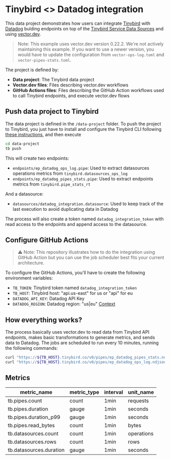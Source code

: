 # Tinybird <> Datadog integration

This data project demonstrates how users can integrate [Tinybird](https://tinybird.co) with [Datadog](https://datadog.com/) bulding endpoints on top of the [Tinybird Service Data Sources](https://docs.tinybird.co/monitoring/service-datasources.html) and using [vector.dev](https://vector.dev).

> Note: This example uses vector.dev version 0.22.2. We're not actively maintaining this example. If you want to use a newer version, you would have to update the configuration from `vector-ops-log.toml` and `vector-pipes-stats.toml`.

The project is defined by:

- **Data project**: The Tinybird data project
- **Vector.dev files**: Files describing vector.dev workflows
- **GitHub Actions files**: Files describing the GitHub Action workflows used to call Tinybird endpoints, and execute vector.dev flows

## Push data project to Tinybird

The data project is defined in the `/data-project` folder. To push the project to Tinybird, you just have to install and configure the Tinybird CLI following [these instructions](https://docs.tinybird.co/cli.html), and then execute

```bash
cd data-project
tb push
```

This will create two endpoints:

- `endpoints/ep_datadog_ops_log.pipe`: Used to extract datasources operations metrics from `tinybird.datasources_ops_log`
- `endpoints/ep_datadog_pipes_stats.pipe`: Used to extract endpoints metrics from `tinybird.pipe_stats_rt`

And a datasource:

- `datasources/datadog_integration.datasource`: Used to keep track of the last execution to avoid duplicating data in Datadog

The process will also create a token named `datadog_integration_token` with read access to the endpoints and append access to the datasource.

## Configure GitHub Actions

> :warning: Note: This repository illustrates how to do the integration using GitHub Action but you can use the job scheduler best fits your current architecture.

To configure the GitHub Actions, you'll have to create the following environment variables:

- `TB_TOKEN`: Tinybird token named `datadog_integration_token`
- `TB_HOST`: Tinybird host: "api.us-east" for us or "api" for eu
- `DATADOG_API_KEY`: Datadog API Key
- `DATADOG_REGION`: Datadog region: "us|eu" [Context](https://vector.dev/docs/reference/configuration/sinks/datadog_metrics/#region)

## How everything works?

The process basically uses vector.dev to read data from Tinybird API endpoints, makes basic transformations to generate metrics, and sends data to Datadog. The jobs are scheduled to run every 10 minutes, running the following commands:

```bash
curl "https://${TB_HOST}.tinybird.co/v0/pipes/ep_datadog_pipes_stats.ndjson?token=${TB_TOKEN}" | ~/.vector/bin/vector --config ./vector-pipes-stats.toml
curl "https://${TB_HOST}.tinybird.co/v0/pipes/ep_datadog_ops_log.ndjson?token=${TB_TOKEN}" | ~/.vector/bin/vector --config ./vector-ops-log.toml
```

## Metrics

| metric_name             | metric_type | interval | unit_name  |
|-------------------------|-------------|----------|------------|
| tb.pipes.count          | count       | 1min     | requests   |
| tb.pipes.duration       | gauge       | 1min     | seconds    |
| tb.pipes.duration_p99   | gauge       | 1min     | seconds    |
| tb.pipes.read_bytes     | count       | 1min     | bytes      |
| tb.datasources.count    | count       | 1min     | operations |
| tb.datasources.rows     | count       | 1min     | rows       |
| tb.datasources.duration | gauge       | 1min     | seconds    |
